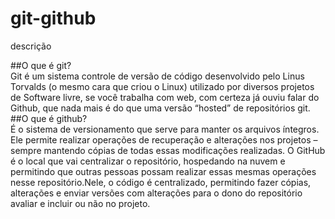 # git-github
descrição

##O que é git?
<br />
Git é um sistema controle de versão de código desenvolvido pelo Linus Torvalds (o mesmo cara que criou o Linux) utilizado por diversos projetos de Software livre, se você trabalha com web, com certeza já ouviu falar do Github, que nada mais é do que uma versão “hosted” de repositórios git.
<br />
##O que é github?
<br />
É o sistema de versionamento que serve para manter os arquivos íntegros. Ele permite realizar operações de recuperação e alterações nos projetos – sempre mantendo cópias de todas essas modificações realizadas. O GitHub é o local que vai centralizar o repositório, hospedando na nuvem e permitindo que outras pessoas possam realizar essas mesmas operações nesse repositório.Nele, o código é centralizado, permitindo fazer cópias, alterações e enviar versões com alterações para o dono do repositório avaliar e incluir ou não no projeto.

